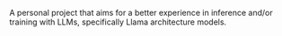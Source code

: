 A personal project that aims for a better experience in inference and/or training with LLMs, specifically Llama architecture models.